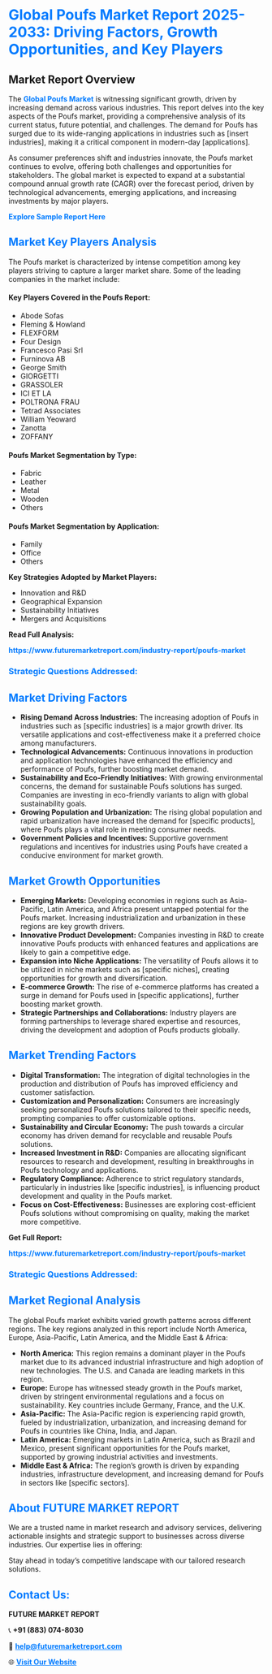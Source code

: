 <h1 style="color: #007BFF;">Global Poufs Market Report 2025-2033: Driving Factors, Growth Opportunities, and Key Players</h1>

<section id="overview">
<h2>Market Report Overview</h2>
<p>The <a href="https://www.futuremarketreport.com/industry-report/poufs-market" style="color: #007BFF; text-decoration: none;"><strong>Global Poufs Market</strong></a> is witnessing significant growth, driven by increasing demand across various industries. This report delves into the key aspects of the Poufs market, providing a comprehensive analysis of its current status, future potential, and challenges. The demand for Poufs has surged due to its wide-ranging applications in industries such as [insert industries], making it a critical component in modern-day [applications].</p>
<p>As consumer preferences shift and industries innovate, the Poufs market continues to evolve, offering both challenges and opportunities for stakeholders. The global market is expected to expand at a substantial compound annual growth rate (CAGR) over the forecast period, driven by technological advancements, emerging applications, and increasing investments by major players.</p>
</section>

<section id="overview">
<p><a href="https://www.futuremarketreport.com/request-sample/reportId=36013" style="color: #007BFF; text-decoration: none;"><strong>Explore Sample Report Here</strong></a></p>
</section>

<section id="key-players">
<h2 style="color: #007BFF;">Market Key Players Analysis</h2>
<p>The Poufs market is characterized by intense competition among key players striving to capture a larger market share. Some of the leading companies in the market include:</p>
<h4>Key Players Covered in the Poufs Report:</h4>
<ul><li>Abode Sofas</li><li>Fleming &amp; Howland</li><li>FLEXFORM</li><li>Four Design</li><li>Francesco Pasi Srl</li><li>Furninova AB</li><li>George Smith</li><li>GIORGETTI</li><li>GRASSOLER</li><li>ICI ET LA</li><li>POLTRONA FRAU</li><li>Tetrad Associates</li><li>William Yeoward</li><li>Zanotta</li><li>ZOFFANY</li></ul>
<h4>Poufs Market Segmentation by Type:</h4>
<ul><li>Fabric</li><li>Leather</li><li>Metal</li><li>Wooden</li><li>Others</li></ul>

<h4>Poufs Market Segmentation by Application:</h4>
<ul><li>Family</li><li>Office</li><li>Others</li></ul>
<p><strong>Key Strategies Adopted by Market Players:</strong></p>
<ul>
<li>Innovation and R&D</li>
<li>Geographical Expansion</li>
<li>Sustainability Initiatives</li>
<li>Mergers and Acquisitions</li>
</ul>
</section>

<section>
<p><strong>Read Full Analysis: </strong></p><a href="https://www.futuremarketreport.com/industry-report/poufs-market" style="color: #007BFF; text-decoration: none;"><strong>https://www.futuremarketreport.com/industry-report/poufs-market</strong></a>
<h3 style="color: #007BFF;">Strategic Questions Addressed:</h3>
</section>

<section id="driving-factors">
<h2 style="color: #007BFF;">Market Driving Factors</h2>
<ul>
<li><strong>Rising Demand Across Industries:</strong> The increasing adoption of Poufs in industries such as [specific industries] is a major growth driver. Its versatile applications and cost-effectiveness make it a preferred choice among manufacturers.</li>
<li><strong>Technological Advancements:</strong> Continuous innovations in production and application technologies have enhanced the efficiency and performance of Poufs, further boosting market demand.</li>
<li><strong>Sustainability and Eco-Friendly Initiatives:</strong> With growing environmental concerns, the demand for sustainable Poufs solutions has surged. Companies are investing in eco-friendly variants to align with global sustainability goals.</li>
<li><strong>Growing Population and Urbanization:</strong> The rising global population and rapid urbanization have increased the demand for [specific products], where Poufs plays a vital role in meeting consumer needs.</li>
<li><strong>Government Policies and Incentives:</strong> Supportive government regulations and incentives for industries using Poufs have created a conducive environment for market growth.</li>
</ul>
</section>

<section id="growth-opportunities">
<h2 style="color: #007BFF;">Market Growth Opportunities</h2>
<ul>
<li><strong>Emerging Markets:</strong> Developing economies in regions such as Asia-Pacific, Latin America, and Africa present untapped potential for the Poufs market. Increasing industrialization and urbanization in these regions are key growth drivers.</li>
<li><strong>Innovative Product Development:</strong> Companies investing in R&D to create innovative Poufs products with enhanced features and applications are likely to gain a competitive edge.</li>
<li><strong>Expansion into Niche Applications:</strong> The versatility of Poufs allows it to be utilized in niche markets such as [specific niches], creating opportunities for growth and diversification.</li>
<li><strong>E-commerce Growth:</strong> The rise of e-commerce platforms has created a surge in demand for Poufs used in [specific applications], further boosting market growth.</li>
<li><strong>Strategic Partnerships and Collaborations:</strong> Industry players are forming partnerships to leverage shared expertise and resources, driving the development and adoption of Poufs products globally.</li>
</ul>
</section>

<section id="trending-factors">
<h2 style="color: #007BFF;">Market Trending Factors</h2>
<ul>
<li><strong>Digital Transformation:</strong> The integration of digital technologies in the production and distribution of Poufs has improved efficiency and customer satisfaction.</li>
<li><strong>Customization and Personalization:</strong> Consumers are increasingly seeking personalized Poufs solutions tailored to their specific needs, prompting companies to offer customizable options.</li>
<li><strong>Sustainability and Circular Economy:</strong> The push towards a circular economy has driven demand for recyclable and reusable Poufs solutions.</li>
<li><strong>Increased Investment in R&D:</strong> Companies are allocating significant resources to research and development, resulting in breakthroughs in Poufs technology and applications.</li>
<li><strong>Regulatory Compliance:</strong> Adherence to strict regulatory standards, particularly in industries like [specific industries], is influencing product development and quality in the Poufs market.</li>
<li><strong>Focus on Cost-Effectiveness:</strong> Businesses are exploring cost-efficient Poufs solutions without compromising on quality, making the market more competitive.</li>
</ul>
</section>

<section>
<p><strong>Get Full Report: </strong></p><a href="https://www.futuremarketreport.com/industry-report/poufs-market" style="color: #007BFF; text-decoration: none;"><strong>https://www.futuremarketreport.com/industry-report/poufs-market</strong></a>
<h3 style="color: #007BFF;">Strategic Questions Addressed:</h3>
</section>


<section id="regional-analysis">
<h2 style="color: #007BFF;">Market Regional Analysis</h2>
<p>The global Poufs market exhibits varied growth patterns across different regions. The key regions analyzed in this report include North America, Europe, Asia-Pacific, Latin America, and the Middle East & Africa:</p>
<ul>
<li><strong>North America:</strong> This region remains a dominant player in the Poufs market due to its advanced industrial infrastructure and high adoption of new technologies. The U.S. and Canada are leading markets in this region.</li>
<li><strong>Europe:</strong> Europe has witnessed steady growth in the Poufs market, driven by stringent environmental regulations and a focus on sustainability. Key countries include Germany, France, and the U.K.</li>
<li><strong>Asia-Pacific:</strong> The Asia-Pacific region is experiencing rapid growth, fueled by industrialization, urbanization, and increasing demand for Poufs in countries like China, India, and Japan.</li>
<li><strong>Latin America:</strong> Emerging markets in Latin America, such as Brazil and Mexico, present significant opportunities for the Poufs market, supported by growing industrial activities and investments.</li>
<li><strong>Middle East & Africa:</strong> The region’s growth is driven by expanding industries, infrastructure development, and increasing demand for Poufs in sectors like [specific sectors].</li>
</ul>
</section>

<footer>
<h2 style="color: #007BFF;">About FUTURE MARKET REPORT</h2>
<p>We are a trusted name in market research and advisory services, delivering actionable insights and strategic support to businesses across diverse industries. Our expertise lies in offering:</p>

<p>Stay ahead in today’s competitive landscape with our tailored research solutions.</p>

<h2 style="color: #007BFF;">Contact Us:</h2>
<p><strong>FUTURE MARKET REPORT</strong></p>
<p>📞 <strong>+91 (883) 074-8030</strong></p>
<p>📧 <strong><a href="mailto:help@futuremarketreport.com" style="color: #007BFF;">help@futuremarketreport.com</a></strong></p>
<p>🌐 <strong><a href="https://www.futuremarketreport.com/" style="color: #007BFF;">Visit Our Website</a></strong></p>
</footer>